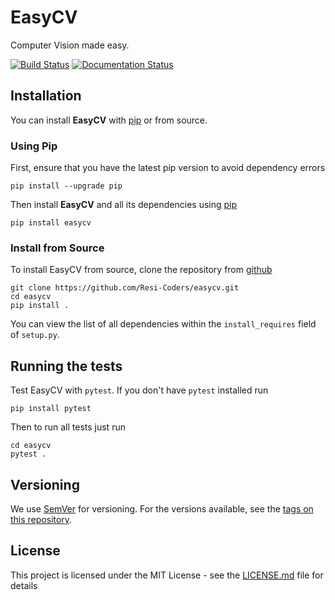 # EasyCV

Computer Vision made easy.

[![Build Status](https://travis-ci.org/Resi-Coders/easycv.svg?branch=master)](https://travis-ci.org/easycv/easycv)
[![Documentation Status](https://readthedocs.org/projects/easycv/badge/?version=latest)](https://easycv.readthedocs.io/en/latest/?badge=latest)

## Installation

You can install **EasyCV** with [pip](https://pip.pypa.io/en/stable/) or from source.

### Using Pip

First, ensure that you have the latest pip version to avoid dependency errors
```
pip install --upgrade pip
```
Then install **EasyCV** and all its dependencies using [pip](https://pip.pypa.io/en/stable/)
```
pip install easycv
```
### Install from Source

To install EasyCV from source, clone the repository from [github](https://github.com/easycv/easycv)
```
git clone https://github.com/Resi-Coders/easycv.git
cd easycv
pip install .
```
You can view the list of all dependencies within the ``install_requires`` field
of ``setup.py``.

## Running the tests

Test EasyCV with ``pytest``. If you don't have ``pytest`` installed run
```
pip install pytest
```
Then to run all tests just run
```
cd easycv
pytest .
```
## Versioning

We use [SemVer](http://semver.org/) for versioning. For the versions available, see the [tags on this repository](https://github.com/easycv/easycv/tags). 

## License

This project is licensed under the MIT License - see the [LICENSE.md](LICENSE.md) file for details

